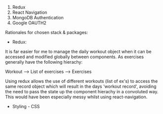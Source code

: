 1) Redux
2) React Navigation
3) MongoDB Authentication
4) Google OAUTH2 


Rationales for chosen stack & packages: 

* Redux:

It is far easier for me to manage the daily workout object when it can be accessed and modified globally between components. As exercises generally have the following hierachy: 

Workout --> List of exercises --> Exercises

Using redux allows the use of different workouts (list of ex's) to access the same record object which will result in the days 'workout record', avoiding the need to pass the state up the component hierachy in a convoluted way. This would have been especially messy whilst using react-navigation.

* Styling - CSS